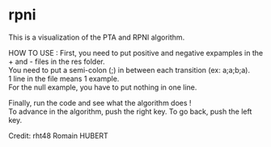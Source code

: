 # rpni

This is a visualization of the PTA and RPNI algorithm.

HOW TO USE :
First, you need to put positive and negative expamples in the + and - files in the res folder.  
You need to put a semi-colon (;) in between each transition (ex: a;a;b;a).  
1 line in the file means 1 example.  
For the null example, you have to put nothing in one line.  

Finally, run the code and see what the algorithm does !  
To advance in the algorithm, push the right key. To go back, push the left key.

Credit: rht48
        Romain HUBERT
